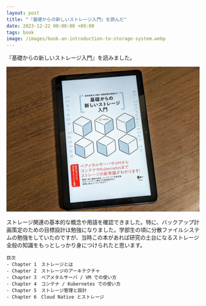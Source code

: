 ```yaml
---
layout: post
title: "『基礎からの新しいストレージ入門』を読んだ"
date: 2023-12-22 00:00:00 +09:00
tags: book
image: /images/book-an-introduction-to-storage-system.webp
---
```


『基礎からの新しいストレージ入門』を読みました。

![表紙](/images/book-an-introduction-to-storage-system.webp)

ストレージ関連の基本的な概念や用語を確認できました。特に、バックアップ計画策定のための目標設計は勉強になりました。学部生の頃に分散ファイルシステムの勉強をしていたのですが、当時この本があれば研究の土台になるストレージ全般の知識をもっとしっかり身につけられたと思います。

```
目次
- Chapter 1　ストレージとは
- Chapter 2　ストレージのアーキテクチャ
- Chapter 3　ベアメタルサーバ / VM での使い方
- Chapter 4　コンテナ / Kubernetes での使い方
- Chapter 5　ストレージ管理と設計
- Chapter 6　Cloud Native とストレージ
```